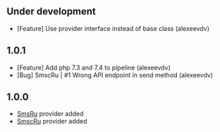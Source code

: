Under development
-------------------------
- [Feature] Use provider interface instead of base class (alexeevdv)

1.0.1
-------------------------
- [Feature] Add php 7.3 and 7.4 to pipeline (alexeevdv)
- [Bug] SmscRu | #1 Wrong API endpoint in send method (alexeevdv)

1.0.0
-------------------------
- [SmsRu](https://sms.ru/) provider added
- [SmscRu](https://smsc.ru/) provider added
